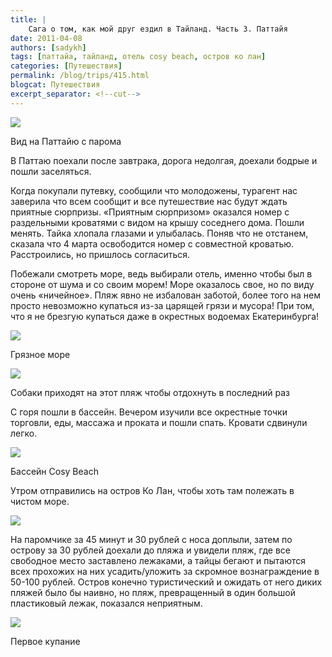 ```yaml
---
title: |
    Сага о том, как мой друг ездил в Тайланд. Часть 3. Паттайя
date: 2011-04-08
authors: [sadykh]
tags: [паттайа, тайланд, отель cosy beach, остров ко лан]
categories: [Путешествия]
permalink: /blog/trips/415.html
blogcat: Путешествия
excerpt_separator: <!--cut-->
---
```



![](http://itw66.ru/uploads/images/00/00/05/2011/04/08/c41c70.jpg)

Вид на Паттайю с парома

В Паттаю поехали после завтрака, дорога недолгая, доехали бодрые и пошли заселяться. 


<!--cut-->


Когда покупали путевку, сообщили что молодожены, турагент нас заверила что всем сообщит и все путешествие нас будут ждать приятные сюрпризы. «Приятным сюрпризом» оказался номер с раздельными кроватями с видом на крышу соседнего дома. Пошли менять. Тайка хлопала глазами
и улыбалась. Поняв что не отстанем, сказала что 4 марта освободится номер с совместной кроватью. Расстроились, но пришлось согласиться.

Побежали смотреть море, ведь выбирали отель, именно чтобы был в стороне от шума и со своим морем! Море оказалось свое, но по виду очень «ничейное». Пляж явно не избалован заботой,
более того на нем просто невозможно купаться из-за царящей грязи и мусора! При том, что я не брезгую купаться даже в окрестных водоемах Екатеринбурга!


![](http://itw66.ru/uploads/images/00/00/05/2011/04/08/a2af97.jpg)

Грязное море

![](http://itw66.ru/uploads/images/00/00/05/2011/04/08/271b17.jpg)

Собаки приходят на этот пляж чтобы отдохнуть в последний раз 

С горя пошли в бассейн. Вечером изучили все окрестные точки торговли, еды, массажа и проката и пошли спать. Кровати сдвинули легко. 


![](http://itw66.ru/uploads/images/00/00/05/2011/04/08/d492a8.jpg)

Бассейн Cosy Beach

Утром отправились на остров Ко Лан, чтобы хоть там полежать в чистом море. 


![](http://itw66.ru/uploads/images/00/00/05/2011/04/08/77ae56.jpg)


На паромчике за 45 минут и 30 рублей с носа доплыли, затем по острову за 30 рублей доехали до пляжа и увидели пляж, где все свободное место заставлено лежаками, а тайцы бегают и пытаются всех прохожих на них усадить/уложить за скромное вознаграждение в 50-100 рублей.
Остров конечно туристический и ожидать от него диких пляжей было бы наивно, но пляж, превращенный в один большой пластиковый лежак, показался неприятным.


![](http://itw66.ru/uploads/images/00/00/05/2011/04/08/8ed43e.jpg)

Первое купание
